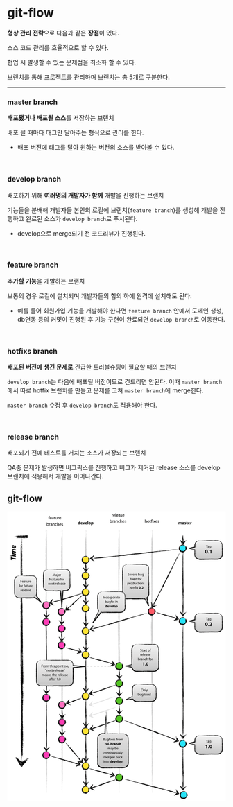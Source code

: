 # git-flow

**형상 관리 전략**으로 다음과 같은 **장점**이 있다.

소스 코드 관리를 효율적으로 할 수 있다.

협업 시 발생할 수 있는 문제점을 최소화 할 수 있다.

브랜치를 통해 프로젝트를 관리하며 브랜치는 총 5개로 구분한다.

---

### **master branch**

**배포됐거나 배포될 소스**를 저장하는 브랜치

배포 될 때마다 태그만 달아주는 형식으로 관리를 한다.

- 배포 버전에 태그를 달아 원하는 버전의 소스를 받아볼 수 있다.

<br >

### **develop branch**

배포하기 위해 **여러명의 개발자가 함께** 개발을 진행하는 브랜치

기능들을 분배해 개발자들 본인의 로컬에 브랜치(`feature branch`)를 생성해 개발을 진행하고 완료된 소스가 `develop branch`로 푸시된다.

- develop으로 merge되기 전 코드리뷰가 진행된다.

<br >

### **feature branch**

**추가할 기능**을 개발하는 브랜치

보통의 경우 로컬에 설치되며 개발자들의 합의 하에 원격에 설치해도 된다.

- 예를 들어 회원가입 기능을 개발해야 한다면 `feature branch` 안에서 도메인 생성, db연동 등의 커밋이 진행된 후 기능 구현이 완료되면 `develop branch`로 이동한다.

<br >

### **hotfixs branch**

**배포된 버전에 생긴 문제로** 긴급한 트러블슈팅이 필요할 때의 브랜치

`develop branch`는 다음에 배포될 버전이므로 건드리면 안된다. 이때 `master branch`에서 따로 hotfix 브랜치를 만들고 문제를 고쳐 `master branch`에 merge한다.

`master branch` 수정 후 `develop branch`도 적용해야 한다.

<br >

### **release branch**

배포되기 전에 테스트를 거치는 소스가 저장되는 브랜치

QA중 문제가 발생하면 버그픽스를 진행하고 버그가 제거된 release 소스를 develop 브랜치에 적용해서 개발을 이어나간다.

## git-flow

<img src="./img/git-flow.png">
